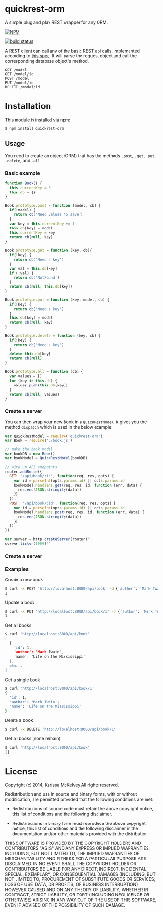 quickrest-orm
=============

A simple plug and play REST wrapper for any ORM.

[![NPM](https://nodei.co/npm/quickrest-orm.png?compact=true)](https://nodei.co/npm/quickrest-orm/)

[![build status](https://secure.travis-ci.org/karissa/quickrest-orm.png)](http://travis-ci.org/karissa/quickrest-orm)


A REST client can call any of the basic REST api calls, implemented according to [this spec](http://www.restapitutorial.com/lessons/httpmethods.html). It will parse the request object and call the corresponding database object's method.


```
GET /model
GET /model/id
POST /model
PUT /model/id
DELETE /model/id
```


# Installation
This module is installed via npm:

```bash
$ npm install quickrest-orm
```

## Usage

You need to create an object (ORM) that has the methods ```.post```, ```.get```, ```.put```, ```.delete```, and ```.all```

### Basic example

```js
function Book() {
  this.currentKey = 0
  this.db = {}
}

Book.prototype.post = function (model, cb) {
  if(!model) {
    return cb('Need values to save')
  }
  var key = this.currentKey += 1
  this.db[key] = model
  this.currentKey = key
  return cb(null, key)
}

Book.prototype.get = function (key, cb){
  if(!key) {
    return cb('Need a key')
  }
  var val = this.db[key]
  if (!val) {
    return cb('NotFound')
  }
  return cb(null, this.db[key])
}

Book.prototype.put = function (key, model, cb) {
  if(!key) {
    return cb('Need a key')
  }
  this.db[key] = model
  return cb(null, key)
}

Book.prototype.delete = function (key, cb) {
  if(!key) {
    return cb('Need a key')
  }
  delete this.db[key]
  return cb(null)
}

Book.prototype.all = function (cb) {
  var values = []
  for (key in this.db) {
    values.push(this.db[key])
  }
  return cb(null, values)
}

```

### Create a server

You can then wrap your new Book in a ```QuickRestModel```. It gives you the method ```dispatch``` which is used in the below example:

```js
var QuickRestModel = require('quickrest-orm')
var Book = require('./book.js')

// make the book model
var bookDB = new Book()
var bookModel = QuickRestModel(bookDB)

// Wire up API endpoints
router.addRoute({
  GET: '/api/book/:id', function(req, res, opts) {
    var id = parseInt(opts.params.id) || opts.params.id
    bookModel.handlers.get(req, res, id, function (err, data) {
      res.end(JSON.stringify(data))
    })
  }),
  POST: '/api/book/:id', function(req, res, opts) {
    var id = parseInt(opts.params.id) || opts.params.id
    bookModel.handlers.post(req, res, id, function (err, data) {
      res.end(JSON.stringify(data))
    })
  })
})

var server = http.createServer(router)''
server.listen(8000)''
```


### Create a server


### Examples

Create a new book

```bash
$ curl -x POST 'http://localhost:8000/api/book' -d {'author': 'Mark Twain', 'name': 'N/A'}
1
```

Update a book

```bash
$ curl -x PUT 'http://localhost:8000/api/book/1' -d {'author': 'Mark Twain', 'name': 'Life on the Mississippi'}
1
```

Get all books

```bash
$ curl 'http://localhost:8000/api/book'
[
  {
    'id': 1,
    'author': 'Mark Twain',
    'name': 'Life on the Mississippi'
  },
  etc...
]
```

Get a single book

```bash
$ curl 'http://localhost:8000/api/book/1'
{
  'id': 1,
  'author': 'Mark Twain',
  'name': 'Life on the Mississippi'
}
```

Delete a book

```bash
$ curl -x DELETE 'http://localhost:8000/api/book/1'
```

Get all books (none remain)

```bash
$ curl 'http://localhost:8000/api/book'
[]
```


# License
Copyright (c) 2014, Karissa McKelvey
All rights reserved.

Redistribution and use in source and binary forms, with or without
modification, are permitted provided that the following conditions are met:

* Redistributions of source code must retain the above copyright notice, this
  list of conditions and the following disclaimer.

* Redistributions in binary form must reproduce the above copyright notice,
  this list of conditions and the following disclaimer in the documentation
  and/or other materials provided with the distribution.

THIS SOFTWARE IS PROVIDED BY THE COPYRIGHT HOLDERS AND CONTRIBUTORS "AS IS"
AND ANY EXPRESS OR IMPLIED WARRANTIES, INCLUDING, BUT NOT LIMITED TO, THE
IMPLIED WARRANTIES OF MERCHANTABILITY AND FITNESS FOR A PARTICULAR PURPOSE ARE
DISCLAIMED. IN NO EVENT SHALL THE COPYRIGHT HOLDER OR CONTRIBUTORS BE LIABLE
FOR ANY DIRECT, INDIRECT, INCIDENTAL, SPECIAL, EXEMPLARY, OR CONSEQUENTIAL
DAMAGES (INCLUDING, BUT NOT LIMITED TO, PROCUREMENT OF SUBSTITUTE GOODS OR
SERVICES; LOSS OF USE, DATA, OR PROFITS; OR BUSINESS INTERRUPTION) HOWEVER
CAUSED AND ON ANY THEORY OF LIABILITY, WHETHER IN CONTRACT, STRICT LIABILITY,
OR TORT (INCLUDING NEGLIGENCE OR OTHERWISE) ARISING IN ANY WAY OUT OF THE USE
OF THIS SOFTWARE, EVEN IF ADVISED OF THE POSSIBILITY OF SUCH DAMAGE.


